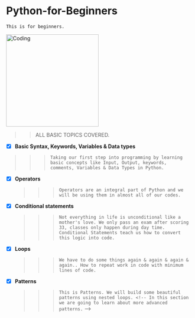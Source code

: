 # Python-for-Beginners 
`This is for beginners. `

<img align="center" alt="Coding" width="250" src="https://encrypted-tbn0.gstatic.com/images?q=tbn:ANd9GcRRsAZCz09UUtpzN6oTeZbmy9UBiTm6w3YTxw&usqp=CAU">

> > ALL BASIC TOPICS COVERED.

- [x] **Basic Syntax, Keywords, Variables & Data types**
> > >`Taking our first step into programming by learning basic concepts like Input, Output, keywords, comments, Variables & Data Types in Python.`

- [x] **Operators**
  > > > `Operators are an integral part of Python and we will be using them in almost all of our codes.`

- [x] **Conditional statements**
  > > > `Not everything in life is unconditional like a mother's love. We only pass an exam after scoring 33, classes only happen during day time. Conditional Statements teach us how to convert this logic into code.`

- [x] **Loops**
  > > > `We have to do some things again & again & again & again.. How to repeat work in code with minimum lines of code.`

- [x] **Patterns**
  > > > `This is Patterns. We will build some beautiful patterns using nested loops. <!-- In this section we are going to learn about more advanced patterns.` -->
<!-- - [x] **Functions & Methods**
  > > > `Functions are a group of reusable code that can be called from anywhere in the program.`
- [x] **Arrays**
  > > > `We will learn about our first Data Structure - Array.`
- [x] **Sorting Algorithms**
  > > > `Sorting is arranging things in a defined order. Here, we will learn some techniques to do so in Java.`
- [x] **2D Arrays**
  > > > `In this section, we will study about 2D Arrays.`
- [x] **String**
  > > > `In this Section, we will study about Strings.`
- [x] **Bit Manipulation**
  > > > `In this section, we will dive into the world of 0s & 1s.`
- [x] **Object Oriented Programming**
  > > > `In this section, we will learn about Object Orientation. Most of the concepts that we will learn here not only apply to Java but also apply to multiple other languages like C++.`
- [x] **Recursion**
  > > > `Recursion is a method of solving a problem where the solution depends on solutions to smaller instances of the same problem. Sounds complicated? No worries, we have made it simple for you.`
- [x] **Divide & Conquer**
  > > > `Divide a problem into smaller sub-problems. Now, conquer it by assembling the smaller bits. It's as simple as that.`
- [x] **Back Tracking**
  > > > `A technique where you try to find every possible solution to a problem using Recursion.`
- [x] **ArrayLists**
  > > > `ArrayLists are like arrays, but more dynamic.`
- [x] **Linked List**
  > > > `Linked list is a linear collection of data elements whose order is not given by their physical placement in memory. Note - Practice Questions for Linked Lists will be provided at the end of Linked Lists.`
- [x] **Stacks**
  > > > `In this section, we will study about stacks that work on the simple principle of Push & Pop.`
- [x] **Queues**
  > > > `Queues are a collection of elements in a sequence, working on a simple principle First In First Out (FIFO).`
- [x] **Greed Algorithms**
  > > > `The approach of solving a problem by selecting the best available option at the moment.`
- [x] **Binary Trees**
  > > > `A binary tree is a tree data structure in which each node has at most two children. Note - The assignment of Binary Trees will be available in the last part of Binary Trees.`
- [x] **Binary Search Trees**
  > > > `A Binary Search Tree is a rooted binary tree data structure with the key of each internal node being greater than all the keys in the respective node's left subtree and less than the ones in its right subtree.`
- [x] Heaps
  > > > `A Heap is a special tree-based data structure in which the tree is a complete binary tree.`
- [x] Hashing
  > > > `In this section, we are going to cover Hashing, HashSets & HashMaps.`
- [x] Tries
  > > > `In this section, we will study about Tries.`
- [x] Graphs
  > > > `Graphs are easier than they seem. Note - Practice Qs of Graphs will be given with the last part`
- [ ] Dynamic Programming
  > > > `Note - The Practice Qs & Solutions will be provided in the last part.`
- [ ] Segment Trees
  > > > `Segment Tree is a tree data structure used for storing information about intervals, or segments.`. -->
